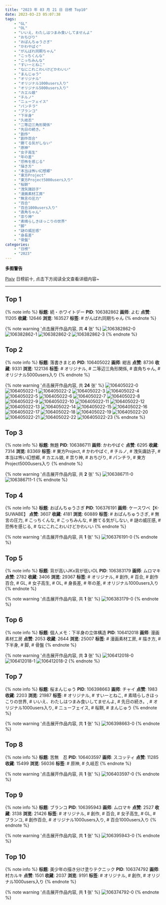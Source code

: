 ```yaml
---
title: "2023 年 03 月 21 日 日榜 Top10"
date: 2023-03-23 05:07:38
tags:
    - "GL"
    - "OL"
    - "いいえ、わたしはつまみ食いしてませんよ"
    - "おちびり"
    - "おぱんちゅうさぎ"
    - "かわやばぐ"
    - "がんばれ同期ちゃん"
    - "こっちくんな"
    - "こっちみんな"
    - "すいーとねこ"
    - "なにこれこわいけどかわいい"
    - "まんじゅう"
    - "オリジナル"
    - "オリジナル1000users入り"
    - "オリジナル5000users入り"
    - "カエル娘"
    - "チルノ"
    - "ニューフェイス"
    - "パンチラ"
    - "ブランコ"
    - "下半身"
    - "久岐忍"
    - "二等辺三角形関係"
    - "先日の続き。"
    - "創作"
    - "創作百合"
    - "勝てる気がしない"
    - "原神"
    - "女子高生"
    - "年の差"
    - "恐怖を感じる"
    - "描き方"
    - "本当は怖い幻想郷"
    - "東方Project"
    - "東方Project5000users入り"
    - "桜餅"
    - "洩矢諏訪子"
    - "漫画素材工房"
    - "無言の圧力"
    - "百合"
    - "百合1000users入り"
    - "直角ちゃん"
    - "祟り神"
    - "素晴らしきほっこりの世界"
    - "脚"
    - "謎の威圧感"
    - "身長差"
    - "骨盤"
categories:
    - "日榜"
    - "2023"
---
```


<i class="fa fa-triangle-exclamation"></i>**多图警告**<i class="fa fa-triangle-exclamation"></i>

[Pixiv](https://www.pixiv.net/) 日榜前十, 点击下方阅读全文查看详细内容~

<!-- more -->

---

## Top 1

{% note info %}
**标题**: 続・ホワイトデー
**PID**: 106382862 **画师**: よむ
**点赞**: 11205 **收藏**: 12646 **浏览**: 163527
**标签**: # がんばれ同期ちゃん
{% endnote %}

{% note warning '点击展开作品内容, 共 **4** 张' %}
![106382862-0](https://i.pixiv.re/img-original/img/2023/03/20/08/26/51/106382862_p0.png)
![106382862-1](https://i.pixiv.re/img-original/img/2023/03/20/08/26/51/106382862_p1.png)
![106382862-2](https://i.pixiv.re/img-original/img/2023/03/20/08/26/51/106382862_p2.png)
![106382862-3](https://i.pixiv.re/img-original/img/2023/03/20/08/26/51/106382862_p3.png)
{% endnote %}

## Top 2

{% note info %}
**标题**: 落書きまとめ
**PID**: 106405022 **画师**: 紺吉
**点赞**: 8736 **收藏**: 9331 **浏览**: 122136
**标签**: # オリジナル, # 二等辺三角形関係, # 直角ちゃん, # オリジナル5000users入り
{% endnote %}

{% note warning '点击展开作品内容, 共 **24** 张' %}
![106405022-0](https://i.pixiv.re/img-original/img/2023/03/21/00/29/47/106405022_p0.jpg)
![106405022-1](https://i.pixiv.re/img-original/img/2023/03/21/00/29/47/106405022_p1.jpg)
![106405022-2](https://i.pixiv.re/img-original/img/2023/03/21/00/29/47/106405022_p2.jpg)
![106405022-3](https://i.pixiv.re/img-original/img/2023/03/21/00/29/47/106405022_p3.jpg)
![106405022-4](https://i.pixiv.re/img-original/img/2023/03/21/00/29/47/106405022_p4.jpg)
![106405022-5](https://i.pixiv.re/img-original/img/2023/03/21/00/29/47/106405022_p5.jpg)
![106405022-6](https://i.pixiv.re/img-original/img/2023/03/21/00/29/47/106405022_p6.jpg)
![106405022-7](https://i.pixiv.re/img-original/img/2023/03/21/00/29/47/106405022_p7.jpg)
![106405022-8](https://i.pixiv.re/img-original/img/2023/03/21/00/29/47/106405022_p8.jpg)
![106405022-9](https://i.pixiv.re/img-original/img/2023/03/21/00/29/47/106405022_p9.jpg)
![106405022-10](https://i.pixiv.re/img-original/img/2023/03/21/00/29/47/106405022_p10.jpg)
![106405022-11](https://i.pixiv.re/img-original/img/2023/03/21/00/29/47/106405022_p11.jpg)
![106405022-12](https://i.pixiv.re/img-original/img/2023/03/21/00/29/47/106405022_p12.jpg)
![106405022-13](https://i.pixiv.re/img-original/img/2023/03/21/00/29/47/106405022_p13.jpg)
![106405022-14](https://i.pixiv.re/img-original/img/2023/03/21/00/29/47/106405022_p14.jpg)
![106405022-15](https://i.pixiv.re/img-original/img/2023/03/21/00/29/47/106405022_p15.jpg)
![106405022-16](https://i.pixiv.re/img-original/img/2023/03/21/00/29/47/106405022_p16.jpg)
![106405022-17](https://i.pixiv.re/img-original/img/2023/03/21/00/29/47/106405022_p17.jpg)
![106405022-18](https://i.pixiv.re/img-original/img/2023/03/21/00/29/47/106405022_p18.jpg)
![106405022-19](https://i.pixiv.re/img-original/img/2023/03/21/00/29/47/106405022_p19.jpg)
![106405022-20](https://i.pixiv.re/img-original/img/2023/03/21/00/29/47/106405022_p20.jpg)
![106405022-21](https://i.pixiv.re/img-original/img/2023/03/21/00/29/47/106405022_p21.jpg)
![106405022-22](https://i.pixiv.re/img-original/img/2023/03/21/00/29/47/106405022_p22.jpg)
![106405022-23](https://i.pixiv.re/img-original/img/2023/03/21/00/29/47/106405022_p23.jpg)
{% endnote %}

## Top 3

{% note info %}
**标题**: 無題
**PID**: 106386711 **画师**: かわやばぐ
**点赞**: 6295 **收藏**: 7314 **浏览**: 83369
**标签**: # 東方Project, # かわやばぐ, # チルノ, # 洩矢諏訪子, # 本当は怖い幻想郷, # カエル娘, # 祟り神, # おちびり, # パンチラ, # 東方Project5000users入り
{% endnote %}

{% note warning '点击展开作品内容, 共 **2** 张' %}
![106386711-0](https://i.pixiv.re/img-original/img/2023/03/20/12/47/18/106386711_p0.jpg)
![106386711-1](https://i.pixiv.re/img-original/img/2023/03/20/12/47/18/106386711_p1.jpg)
{% endnote %}

## Top 4

{% note info %}
**标题**: おぱんちゅうさぎ
**PID**: 106376191 **画师**: ケースワベ【K-SUWABE】
**点赞**: 3607 **收藏**: 4181 **浏览**: 60889
**标签**: # おぱんちゅうさぎ, # 無言の圧力, # こっちくんな, # こっちみんな, # 勝てる気がしない, # 謎の威圧感, # 恐怖を感じる, # なにこれこわいけどかわいい
{% endnote %}

{% note warning '点击展开作品内容, 共 **1** 张' %}
![106376191-0](https://i.pixiv.re/img-original/img/2023/03/20/00/50/43/106376191_p0.jpg)
{% endnote %}

## Top 5

{% note info %}
**标题**: 背が高いJKx背が低いOL
**PID**: 106383179 **画师**: ムロマキ
**点赞**: 2782 **收藏**: 3406 **浏览**: 29367
**标签**: # オリジナル, # 創作, # 百合, # 創作百合, # GL, # 女子高生, # OL, # 身長差, # 年の差, # オリジナル1000users入り
{% endnote %}

{% note warning '点击展开作品内容, 共 **1** 张' %}
![106383179-0](https://i.pixiv.re/img-original/img/2023/03/20/08/55/43/106383179_p0.jpg)
{% endnote %}

## Top 6

{% note info %}
**标题**: 個人メモ：下半身の立体構造
**PID**: 106412018 **画师**: 漫画素材工房
**点赞**: 2053 **收藏**: 2644 **浏览**: 25007
**标签**: # 漫画素材工房, # 描き方, # 下半身, # 脚, # 骨盤
{% endnote %}

{% note warning '点击展开作品内容, 共 **3** 张' %}
![106412018-0](https://i.pixiv.re/img-original/img/2023/03/21/08/04/14/106412018_p0.jpg)
![106412018-1](https://i.pixiv.re/img-original/img/2023/03/21/08/04/14/106412018_p1.jpg)
![106412018-2](https://i.pixiv.re/img-original/img/2023/03/21/08/04/14/106412018_p2.jpg)
{% endnote %}

## Top 7

{% note info %}
**标题**: 桜まんじゅう
**PID**: 106398663 **画师**: チャイ
**点赞**: 1983 **收藏**: 2203 **浏览**: 21987
**标签**: # オリジナル, # すいーとねこ, # 素晴らしきほっこりの世界, # いいえ、わたしはつまみ食いしてませんよ, # 先日の続き。, # オリジナル1000users入り, # ニューフェイス, # 桜餅, # まんじゅう
{% endnote %}

{% note warning '点击展开作品内容, 共 **1** 张' %}
![106398663-0](https://i.pixiv.re/img-original/img/2023/03/20/21/45/19/106398663_p0.png)
{% endnote %}

## Top 8

{% note info %}
**标题**: 苦無　忍
**PID**: 106403597 **画师**: スコッティ
**点赞**: 11285 **收藏**: 15499 **浏览**: 56036
**标签**: # 原神, # 久岐忍
{% endnote %}

{% note warning '点击展开作品内容, 共 **1** 张' %}
![106403597-0](https://i.pixiv.re/img-original/img/2023/03/21/00/00/36/106403597_p0.jpg)
{% endnote %}

## Top 9

{% note info %}
**标题**: ブランコ
**PID**: 106395943 **画师**: ムロマキ
**点赞**: 2527 **收藏**: 3138 **浏览**: 21426
**标签**: # オリジナル, # 創作, # 百合, # 女子高生, # GL, # ブランコ, # 創作百合, # オリジナル1000users入り, # 百合1000users入り
{% endnote %}

{% note warning '点击展开作品内容, 共 **1** 张' %}
![106395943-0](https://i.pixiv.re/img-original/img/2023/03/20/20/26/27/106395943_p0.jpg)
{% endnote %}

## Top 10

{% note info %}
**标题**: 美少年の描き分け塗りテクニック
**PID**: 106374792 **画师**: 村カルキ
**点赞**: 1501 **收藏**: 2037 **浏览**: 9191
**标签**: # オリジナル, # 創作, # オリジナル1000users入り
{% endnote %}

{% note warning '点击展开作品内容, 共 **1** 张' %}
![106374792-0](https://i.pixiv.re/img-original/img/2023/03/20/00/14/53/106374792_p0.jpg)
{% endnote %}
